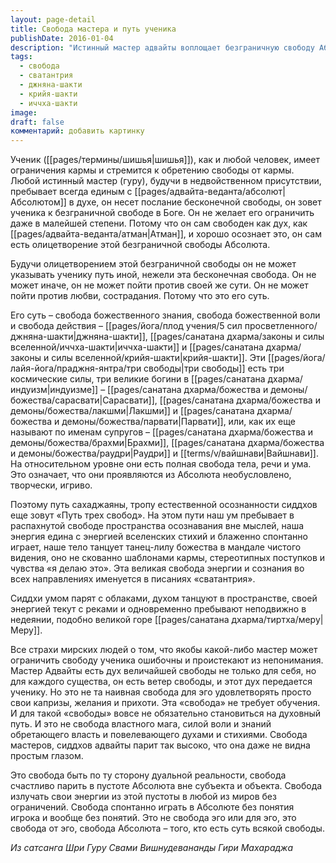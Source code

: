 ```yaml
---
layout: page-detail
title: Свобода мастера и путь ученика
publishDate: 2016-01-04
description: "Истинный мастер адвайты воплощает безграничную свободу Абсолюта и ведет ученика к этой же свободе, не ограничивая его. Свобода мастера проявляется как три космические силы: джняна-шакти, иччха-шакти и крийя-шакти, дающие полную свободу ума, речи и тела. Путь сахаджаяны — это путь трех свобод, где ум, тело и энергия пребывают вне ограничений кармы и эго, реализуя подлинную свободу вне дуальности."
tags:
  - свобода
  - сватантрия
  - джняна-шакти
  - крийя-шакти
  - иччха-шакти
image: 
draft: false
комментарий: добавить картинку
---
```


Ученик ([[pages/термины/шишья|шишья]]), как и любой человек, имеет ограничения кармы и стремится к обретению свободы от кармы. Любой истинный мастер (гуру), будучи в недвойственном присутствии, пребывает всегда единым с [[pages/адвайта-веданта/абсолют|Абсолютом]] в духе, он несет послание бесконечной свободы, он зовет ученика к безграничной свободе в Боге. Он не желает его ограничить даже в малейшей степени. Потому что он сам свободен как дух, как [[pages/адвайта-веданта/атман|Атман]], и хорошо осознает это, он сам есть олицетворение этой безграничной свободы Абсолюта.

Будучи олицетворением этой безграничной свободы он не может указывать ученику путь иной, нежели эта бесконечная свобода. Он не может иначе, он не может пойти против своей же сути. Он не может пойти против любви, сострадания. Потому что это его суть.

Его суть – свобода божественного знания, свобода божественной воли и свобода действия – [[pages/йога/плод учения/5 сил просветленного/джняна-шакти|джняна-шакти]], [[pages/санатана дхарма/законы и силы вселенной/иччха-шакти|иччха-шакти]] и [[pages/санатана дхарма/законы и силы вселенной/крийя-шакти|крийя-шакти]]. Эти [[pages/йога/лайя-йога/праджня-янтра/три свободы|три свободы]] есть три космические силы, три великие богини в [[pages/санатана дхарма/индуизм|индуизме]] – [[pages/санатана дхарма/божества и демоны/божества/сарасвати|Сарасвати]], [[pages/санатана дхарма/божества и демоны/божества/лакшми|Лакшми]] и [[pages/санатана дхарма/божества и демоны/божества/парвати|Парвати]], или, как их еще называют по именам супругов – [[pages/санатана дхарма/божества и демоны/божества/брахми|Брахми]], [[pages/санатана дхарма/божества и демоны/божества/раудри|Раудри]] и [[terms/v/вайшнави|Вайшнави]]. На относительном уровне они есть полная свобода тела, речи и ума. Это означает, что они проявляются из Абсолюта необусловлено, творчески, игриво.

Поэтому путь сахаджаяны, тропу естественной осознанности сиддхов еще зовут «Путь трех свобод». На этом пути наш ум пребывает в распахнутой свободе пространства осознавания вне мыслей, наша энергия едина с энергией вселенских стихий и блаженно спонтанно играет, наше тело танцует танец-лилу божества в мандале чистого видения, оно не скованно шаблонами кармы, стереотипных поступков и чувства «я делаю это». Эта великая свобода энергии и сознания во всех направлениях именуется в писаниях «сватантрия».

Сиддхи умом парят с облаками, духом танцуют в пространстве, своей энергией текут с реками и одновременно пребывают неподвижно в недеянии, подобно великой горе [[pages/санатана дхарма/тиртха/меру|Меру]].

Все страхи мирских людей о том, что якобы какой-либо мастер может ограничить свободу ученика ошибочны и проистекают из непонимания. Мастер Адвайты есть дух величайшей свободы не только для себя, но для каждого существа, он есть ветер свободы, и этот дух передается ученику. Но это не та наивная свобода для эго удовлетворять просто свои капризы, желания и прихоти. Эта «свобода» не требует обучения. И для такой «свободы» вовсе не обязательно становиться на духовный путь. И это не свобода властного мага, силой воли и знаний обретающего власть и повелевающего духами и стихиями. Свобода мастеров, сиддхов адвайты парит так высоко, что она даже не видна простым глазом.

Это свобода быть по ту сторону дуальной реальности, свобода счастливо парить в пустоте Абсолюта вне субъекта и объекта. Свобода излучать свои энергии из этой пустоты в любой из миров без ограничений. Свобода спонтанно играть в Абсолюте без понятия игрока и вообще без понятий. Это не свобода эго или для эго, это свобода от эго, свобода Абсолюта – того, кто есть суть всякой свободы.

*Из сатсанга Шри Гуру Свами Вишнудевананды Гири Махараджа*


